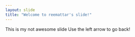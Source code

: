 ```yaml
---
layout: slide
title: "Welcome to reemattar's slide!"
---
```

This is my not awesome slide
Use the left arrow to go back!
